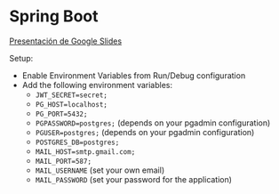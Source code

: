 # Spring Boot

[Presentación de Google Slides](https://docs.google.com/presentation/d/1BFrt7UhHbkl7WQwjj7DJkyL4Kx7mPQezNvuN3AZQw7c/edit?usp=sharing)

Setup:
- Enable Environment Variables from Run/Debug configuration
- Add the following environment variables:
    - `JWT_SECRET=secret;`
    - `PG_HOST=localhost;`
    - `PG_PORT=5432;`
    - `PGPASSWORD=postgres;` (depends on your pgadmin configuration)
    - `PGUSER=postgres;` (depends on your pgadmin configuration)
    - `POSTGRES_DB=postgres;`
    - `MAIL_HOST=smtp.gmail.com;`
    - `MAIL_PORT=587;`
    - `MAIL_USERNAME` (set your own email)
    - `MAIL_PASSWORD` (set your password for the application)

